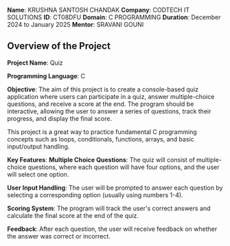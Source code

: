 **Name**: KRUSHNA SANTOSH CHANDAK
**Company**: CODTECH IT SOLUTIONS
**ID**: CT08DFU
**Domain**: C PROGRAMMING
**Duration**: December 2024 to January 2025
**Mentor**: SRAVANI GOUNI

## Overview of the Project

**Project Name**: Quiz 

**Programming Language**: C

**Objective**:
The aim of this project is to create a console-based quiz application where users can participate in a quiz, answer multiple-choice questions, and receive a score at the end. The program should be interactive, allowing the user to answer a series of questions, track their progress, and display the final score.

This project is a great way to practice fundamental C programming concepts such as loops, conditionals, functions, arrays, and basic input/output handling.

**Key Features**:
**Multiple Choice Questions**:
The quiz will consist of multiple-choice questions, where each question will have four options, and the user will select one option.

**User Input Handling**:
The user will be prompted to answer each question by selecting a corresponding option (usually using numbers 1-4).

**Scoring System**:
The program will track the user's correct answers and calculate the final score at the end of the quiz.

**Feedback**:
After each question, the user will receive feedback on whether the answer was correct or incorrect.
